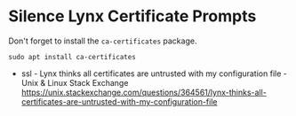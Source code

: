 # Silence Lynx Certificate Prompts

Don't forget to install the `ca-certificates` package.

```
sudo apt install ca-certificates
```

* ssl - Lynx thinks all certificates are untrusted with my configuration file - Unix & Linux Stack Exchange  
  <https://unix.stackexchange.com/questions/364561/lynx-thinks-all-certificates-are-untrusted-with-my-configuration-file>
